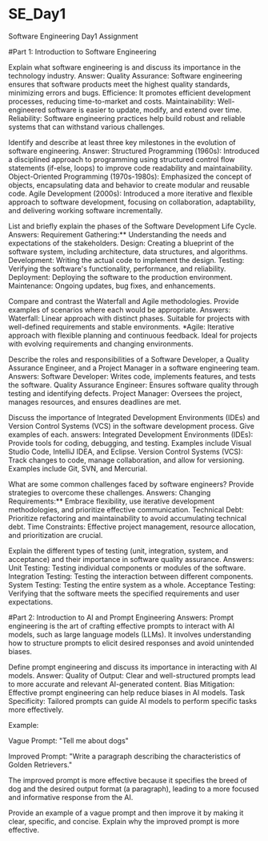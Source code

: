 # SE_Day1
Software Engineering Day1 Assignment

#Part 1: Introduction to Software Engineering

Explain what software engineering is and discuss its importance in the technology industry.
Answer:
Quality Assurance: Software engineering ensures that software products meet the highest quality standards, minimizing errors and bugs.
Efficience: It promotes efficient development processes, reducing time-to-market and costs.
Maintainability: Well-engineered software is easier to update, modify, and extend over time.
Reliability: Software engineering practices help build robust and reliable systems that can withstand various challenges.


Identify and describe at least three key milestones in the evolution of software engineering.
Answer:
Structured Programming (1960s): Introduced a disciplined approach to programming using structured control flow statements (if-else, loops) to improve code readability and maintainability.
Object-Oriented Programming (1970s-1980s): Emphasized the concept of objects, encapsulating data and behavior to create modular and reusable code.
Agile Development (2000s): Introduced a more iterative and flexible approach to software development, focusing on collaboration, adaptability, and delivering working software incrementally.

List and briefly explain the phases of the Software Development Life Cycle.
Answers:
Requirement Gathering:** Understanding the needs and expectations of the stakeholders.
Design: Creating a blueprint of the software system, including architecture, data structures, and algorithms.
Development: Writing the actual code to implement the design.
Testing: Verifying the software's functionality, performance, and reliability.
Deployment: Deploying the software to the production environment.
Maintenance: Ongoing updates, bug fixes, and enhancements.


Compare and contrast the Waterfall and Agile methodologies. Provide examples of scenarios where each would be appropriate.
Answers:
Waterfall: Linear approach with distinct phases. Suitable for projects with well-defined requirements and stable environments.
*Agile: Iterative approach with flexible planning and continuous feedback. Ideal for projects with evolving requirements and changing environments.

Describe the roles and responsibilities of a Software Developer, a Quality Assurance Engineer, and a Project Manager in a software engineering team.
Answers:
Software Developer: Writes code, implements features, and tests the software.
Quality Assurance Engineer: Ensures software quality through testing and identifying defects.
Project Manager: Oversees the project, manages resources, and ensures deadlines are met.

Discuss the importance of Integrated Development Environments (IDEs) and Version Control Systems (VCS) in the software development process. Give examples of each.
answers:
Integrated Development Environments (IDEs): Provide tools for coding, debugging, and testing. Examples include Visual Studio Code, IntelliJ IDEA, and Eclipse.
Version Control Systems (VCS): Track changes to code, manage collaboration, and allow for versioning. Examples include Git, SVN, and Mercurial.

What are some common challenges faced by software engineers? Provide strategies to overcome these challenges.
Answers:
Changing Requirements:** Embrace flexibility, use iterative development methodologies, and prioritize effective communication.
Technical Debt: Prioritize refactoring and maintainability to avoid accumulating technical debt.
Time Constraints: Effective project management, resource allocation, and prioritization are crucial.

Explain the different types of testing (unit, integration, system, and acceptance) and their importance in software quality assurance.
Answers:
Unit Testing: Testing individual components or modules of the software.
Integration Testing: Testing the interaction between different components.
System Testing: Testing the entire system as a whole.
Acceptance Testing: Verifying that the software meets the specified requirements and user expectations.


#Part 2: Introduction to AI and Prompt Engineering
Answers:
Prompt engineering is the art of crafting effective prompts to interact with AI models, such as large language models (LLMs). It involves understanding how to structure prompts to elicit desired responses and avoid unintended biases.


Define prompt engineering and discuss its importance in interacting with AI models.
Answer:
Quality of Output: Clear and well-structured prompts lead to more accurate and relevant AI-generated content.
Bias Mitigation: Effective prompt engineering can help reduce biases in AI models.
Task Specificity: Tailored prompts can guide AI models to perform specific tasks more effectively.

Example:

Vague Prompt: "Tell me about dogs"

Improved Prompt: "Write a paragraph describing the characteristics of Golden Retrievers."

The improved prompt is more effective because it specifies the breed of dog and the desired output format (a paragraph), leading to a more focused and informative response from the AI.


Provide an example of a vague prompt and then improve it by making it clear, specific, and concise. Explain why the improved prompt is more effective.
